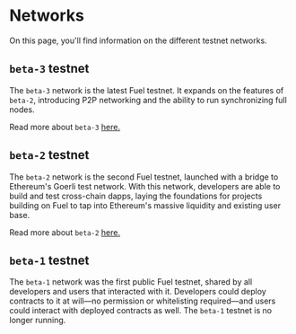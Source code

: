 # Networks

On this page, you'll find information on the different testnet networks.

## `beta-3` testnet

<!-- This example should include a description for the latest network -->
<!-- latest_network:example:start -->
The `beta-3` network is the latest Fuel testnet. It expands on the features of `beta-2`, introducing P2P networking and the ability to run synchronizing full nodes.
<!-- latest_network:example:end -->
Read more about `beta-3` [here.](/docs/about-fuel/networks/beta-3)

## `beta-2` testnet

The `beta-2` network is the second Fuel testnet, launched with a bridge to Ethereum's Goerli test network. With this network, developers are able to build and test cross-chain dapps, laying the foundations for projects building on Fuel to tap into Ethereum's massive liquidity and existing user base.

Read more about `beta-2` [here.](/docs/about-fuel/networks/beta-2)

## `beta-1` testnet

The `beta-1` network was the first public Fuel testnet, shared by all developers and users that interacted with it. Developers could deploy contracts to it at will—no permission or whitelisting required—and users could interact with deployed contracts as well. The `beta-1` testnet is no longer running.